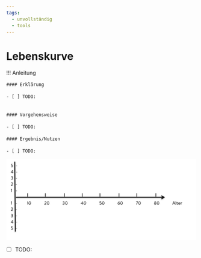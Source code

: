 ```yaml
---
tags:
  - unvollständig
  - tools
---
```


# Lebenskurve

!!! Anleitung

    #### Erklärung

    - [ ] TODO:


    #### Vorgehensweise

    - [ ] TODO:

    #### Ergebnis/Nutzen

    - [ ] TODO:

![RAISE LEADERS Journey](../assets/lebenskurve.png)


- [ ] TODO:
